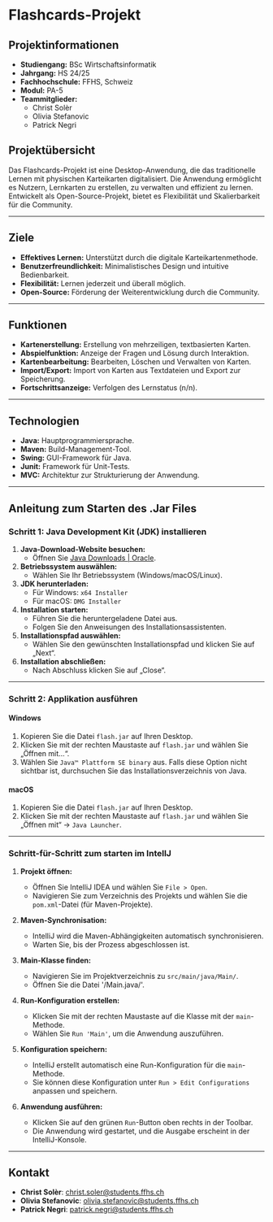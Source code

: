 # Flashcards-Projekt

## Projektinformationen

- **Studiengang:** BSc Wirtschaftsinformatik
- **Jahrgang:** HS 24/25
- **Fachhochschule:** FFHS, Schweiz
- **Modul:** PA-5
- **Teammitglieder:**
    - Christ Solèr
    - Olivia Stefanovic
    - Patrick Negri

## Projektübersicht
Das Flashcards-Projekt ist eine Desktop-Anwendung, die das traditionelle Lernen mit physischen Karteikarten digitalisiert. Die Anwendung ermöglicht es Nutzern, Lernkarten zu erstellen, zu verwalten und effizient zu lernen. Entwickelt als Open-Source-Projekt, bietet es Flexibilität und Skalierbarkeit für die Community.

---

## Ziele
- **Effektives Lernen:** Unterstützt durch die digitale Karteikartenmethode.
- **Benutzerfreundlichkeit:** Minimalistisches Design und intuitive Bedienbarkeit.
- **Flexibilität:** Lernen jederzeit und überall möglich.
- **Open-Source:** Förderung der Weiterentwicklung durch die Community.

---

## Funktionen
- **Kartenerstellung:** Erstellung von mehrzeiligen, textbasierten Karten.
- **Abspielfunktion:** Anzeige der Fragen und Lösung durch Interaktion.
- **Kartenbearbeitung:** Bearbeiten, Löschen und Verwalten von Karten.
- **Import/Export:** Import von Karten aus Textdateien und Export zur Speicherung.
- **Fortschrittsanzeige:** Verfolgen des Lernstatus (n/n).

---

## Technologien
- **Java:** Hauptprogrammiersprache.
- **Maven:** Build-Management-Tool.
- **Swing:** GUI-Framework für Java.
- **Junit:** Framework für Unit-Tests.
- **MVC:** Architektur zur Strukturierung der Anwendung.

---

## Anleitung zum Starten des .Jar Files

### Schritt 1: Java Development Kit (JDK) installieren
1. **Java-Download-Website besuchen:**
    - Öffnen Sie [Java Downloads | Oracle](https://www.oracle.com/java/technologies/downloads/).
2. **Betriebssystem auswählen:**
    - Wählen Sie Ihr Betriebssystem (Windows/macOS/Linux).
3. **JDK herunterladen:**
    - Für Windows: `x64 Installer`
    - Für macOS: `DMG Installer`
4. **Installation starten:**
    - Führen Sie die heruntergeladene Datei aus.
    - Folgen Sie den Anweisungen des Installationsassistenten.
5. **Installationspfad auswählen:**
    - Wählen Sie den gewünschten Installationspfad und klicken Sie auf „Next“.
6. **Installation abschließen:**
    - Nach Abschluss klicken Sie auf „Close“.

---

### Schritt 2: Applikation ausführen
#### Windows
1. Kopieren Sie die Datei `flash.jar` auf Ihren Desktop.
2. Klicken Sie mit der rechten Maustaste auf `flash.jar` und wählen Sie „Öffnen mit…“.
3. Wählen Sie `Java™ Plattform SE binary` aus. Falls diese Option nicht sichtbar ist, durchsuchen Sie das Installationsverzeichnis von Java.

#### macOS
1. Kopieren Sie die Datei `flash.jar` auf Ihren Desktop.
2. Klicken Sie mit der rechten Maustaste auf `flash.jar` und wählen Sie „Öffnen mit“ -> `Java Launcher`.

---

### Schritt-für-Schritt zum starten im IntellJ
1. **Projekt öffnen:**
    - Öffnen Sie IntelliJ IDEA und wählen Sie `File > Open`.
    - Navigieren Sie zum Verzeichnis des Projekts und wählen Sie die `pom.xml`-Datei (für Maven-Projekte).

2. **Maven-Synchronisation:**
    - IntelliJ wird die Maven-Abhängigkeiten automatisch synchronisieren.
    - Warten Sie, bis der Prozess abgeschlossen ist.

3. **Main-Klasse finden:**
    - Navigieren Sie im Projektverzeichnis zu `src/main/java/Main/`.
    - Öffnen Sie die Datei '/Main.java/'.

4. **Run-Konfiguration erstellen:**
    - Klicken Sie mit der rechten Maustaste auf die Klasse mit der `main`-Methode.
    - Wählen Sie `Run 'Main'`, um die Anwendung auszuführen.

5. **Konfiguration speichern:**
    - IntelliJ erstellt automatisch eine Run-Konfiguration für die `main`-Methode.
    - Sie können diese Konfiguration unter `Run > Edit Configurations` anpassen und speichern.

6. **Anwendung ausführen:**
    - Klicken Sie auf den grünen `Run`-Button oben rechts in der Toolbar.
    - Die Anwendung wird gestartet, und die Ausgabe erscheint in der IntelliJ-Konsole.
---

## Kontakt
- **Christ Solèr**: christ.soler@students.ffhs.ch
- **Olivia Stefanovic**: olivia.stefanovic@students.ffhs.ch
- **Patrick Negri**: patrick.negri@students.ffhs.ch
